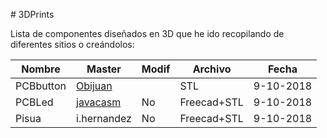 \# 3DPrints

Lista de componentes diseñados en 3D que he ido recopilando de diferentes sitios o creándolos:

| Nombre    | Master                                                       | Modif | Archivo     | Fecha     |
| --------- | ------------------------------------------------------------ | ----- | ----------- | --------- |
| PCBbutton | [Obijuan](https://github.com/PCBPrints/Alhambra-button)      |       | STL         | 9-10-2018 |
| PCBLed    | [javacasm](https://github.com/PCBPrints/PCbPrints/tree/master/PCBPrint_button_with_lid) | No    | Freecad+STL | 9-10-2018 |
| Pisua     | i.hernandez                                                  | No    | Freecad+STL | 9-10-2018 |

